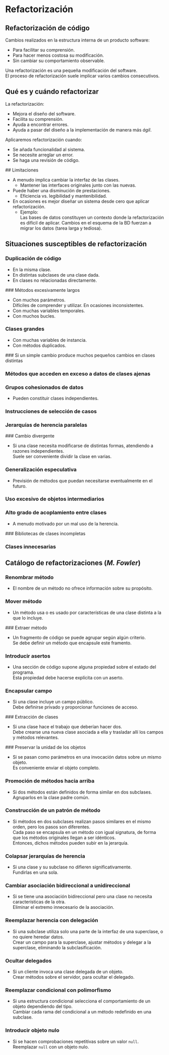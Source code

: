 # Refactorización

## Refactorización de código

Cambios realizados en la estructura interna de un producto software:
- Para facilitar su comprensión.
- Para hacer menos costosa su modificación.
- Sin cambiar su comportamiento observable.

Una refactorización es una pequeña modificación del software.  
El proceso de refactorización suele implicar varios cambios consecutivos.

## Qué es y cuándo refactorizar

La refactorización:
- Mejora el diseño del software.
- Facilita su comprensión.
- Ayuda a encontrar errores.
- Ayuda a pasar del diseño a la implementación de manera más *ágil*.

Aplicaremos refactorización cuando:
- Se añada funcionalidad al sistema.
- Se necesite arreglar un error.
- Se haga una revisión de código.

## Limitaciones

- A menudo implica cambiar la interfaz de las clases.
    - Mantener las interfaces originales junto con las nuevas.
- Puede haber una disminución de prestaciones.
    - Eficiencia vs. legibilidad y mantenibilidad.
- En ocasiones es mejor diseñar un sistema desde cero que aplicar refactorización.
    - Ejemplo:  
      Las bases de datos constituyen un contexto donde la refactorización es difícil de aplicar. Cambios en el esquema de la BD fuerzan a migrar los datos (tarea larga y tediosa).

## Situaciones susceptibles de refactorización

### Duplicación de código

- En la misma clase.
- En distintas subclases de una clase dada.
- En clases no relacionadas directamente.

### Métodos excesivamente largos

- Con muchos parámetros.  
  Difíciles de comprender y utilizar. En ocasiones inconsistentes.
- Con muchas variables temporales.
- Con muchos bucles.

### Clases grandes

- Con muchas variables de instancia.
- Con métodos duplicados.

### Si un simple cambio produce muchos pequeños cambios en clases distintas

### Métodos que acceden en exceso a datos de clases ajenas

### Grupos cohesionados de datos

- Pueden constituir clases independientes.

### Instrucciones de selección de casos

### Jerarquías de herencia paralelas

### Cambio divergente

- Si una clase necesita modificarse de distintas formas, atendiendo a razones independientes.  
  Suele ser conveniente dividir la clase en varias.

### Generalización especulativa

- Previsión de métodos que puedan necesitarse eventualmente en el futuro.

### Uso excesivo de objetos intermediarios

### Alto grado de acoplamiento entre clases

- A menudo motivado por un mal uso de la herencia.

### Bibliotecas de clases incompletas

### Clases innecesarias

## Catálogo de refactorizaciones (*M. Fowler*)

### Renombrar método

- El nombre de un método no ofrece información sobre su propósito.

### Mover método

- Un método usa o es usado por características de una clase distinta a la que lo incluye.

### Extraer método

- Un fragmento de código se puede agrupar según algún criterio.  
  Se debe definir un método que encapsule este framento.

### Introducir asertos

- Una sección de código supone alguna propiedad sobre el estado del programa.  
  Esta propiedad debe hacerse explícita con un aserto.

### Encapsular campo

- Si una clase incluye un campo público.  
  Debe definirse privado y proporcionar funciones de acceso.

### Extracción de clases

- Si una clase hace el trabajo que deberían hacer dos.  
  Debe crearse una nueva clase asociada a ella y trasladar allí los campos y métodos relevantes.

### Preservar la unidad de los objetos

- Si se pasan como parámetros en una invocación datos sobre un mismo objeto.  
  Es conveniente enviar el objeto completo.

### Promoción de métodos hacia arriba

- Si dos métodos están definidos de forma similar en dos subclases.  
  Agruparlos en la clase padre común.

### Construcción de un patrón de método

- Si métodos en dos subclases realizan pasos similares en el mismo orden, pero los pasos son diferentes.  
  Cada paso se encapsula en un método con igual signatura, de forma que los métodos originales llegan a ser idénticos.  
  Entonces, dichos métodos pueden subir en la jerarquía.

### Colapsar jerarquías de herencia

- Si una clase y su subclase no difieren significativamente.  
  Fundirlas en una sola.

### Cambiar asociación bidireccional a unidireccional

- Si se tiene una asociación bidireccional pero una clase no necesita características de la otra.  
  Eliminar el extremo innecesario de la asociación.

### Reemplazar herencia con delegación

- Si una subclase utiliza solo una parte de la interfaz de una superclase, o no quiere heredar datos.  
  Crear un campo para la superclase, ajustar métodos y delegar a la superclase, eliminando la subclasificación.

### Ocultar delegados

- Si un cliente invoca una clase delegada de un objeto.  
  Crear métodos sobre el servidor, para ocultar el delegado.

### Reemplazar condicional con polimorfismo

- Si una estructura condicional selecciona el comportamiento de un objeto dependiendo del tipo.  
  Cambiar cada rama del condicional a un método redefinido en una subclase.

### Introducir objeto nulo

- Si se hacen comprobaciones repetitivas sobre un valor `null`.  
  Reemplazar `null` con un objeto nulo.
